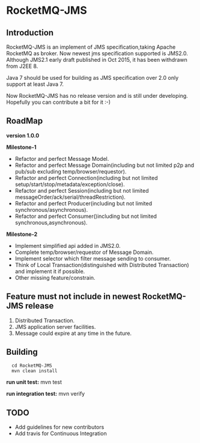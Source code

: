 # RocketMQ-JMS  


## Introduction
RocketMQ-JMS is an implement of JMS specification,taking Apache RocketMQ as broker.
Now newest jms specification supported is JMS2.0. 
Although JMS2.1 early draft published in Oct 2015, it has been withdrawn from J2EE 8.   

Java 7 should be used for building as JMS specification over 2.0 only support at least Java 7.

Now RocketMQ-JMS has no release version and is still under developing. Hopefully you can contribute a bit for it :-)

## RoadMap  
  **version 1.0.0**  
  
  **Milestone-1**  
   
  * Refactor and perfect Message Model.
  * Refactor and perfect Message Domain(including but not limited p2p and pub/sub excluding temp/browser/requestor). 
  * Refactor and perfect Connection(including but not limited setup/start/stop/metadata/exception/close).
  * Refactor and perfect Session(including but not limited messageOrder/ack/serial/threadRestriction).
  * Refactor and perfect Producer(including but not limited synchronous/asynchronous).
  * Refactor and perfect Consumer()including but not limited synchronous,asynchronous).  
  
  **Milestone-2** 
  
  * Implement simplified api added in JMS2.0. 
  * Complete temp/browser/requestor of Message Domain.
  * Implement selector which filter message sending to consumer.
  * Think of Local Transaction(distinguished with Distributed Transaction) and implement it if possible.
  * Other missing feature/constrain.
  
## Feature must not include in newest RocketMQ-JMS release 
  1. Distributed Transaction.
  2. JMS application server facilities.
  3. Message could expire at any time in the future.
  

## Building
````
  cd RocketMQ-JMS   
  mvn clean install  
  ````  
  **run unit test:**  mvn test    
  
  **run integration test:**  mvn verify
  
## TODO
* Add guidelines for new contributors
* Add travis for Continuous Integration
